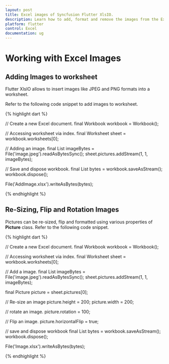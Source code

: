 ```yaml
---
layout: post
title: Excel images of Syncfusion Flutter XlsIO.
description: Learn how to add, format and remove the images from the Excel worksheet using Syncfusion Flutter XlsIO.
platform: flutter
control: Excel
documentation: ug
---
```


# Working with Excel Images

## Adding Images to worksheet

Flutter XlsIO allows to insert images like JPEG and PNG formats into a worksheet. 

Refer to the following code snippet to add images to worksheet.

{% highlight dart %}

// Create a new Excel document.
final Workbook workbook = Workbook();

// Accessing worksheet via index.
final Worksheet sheet = workbook.worksheets[0];

// Adding an image.
final List<int> imageBytes = File('image.jpeg').readAsBytesSync();
sheet.pictures.addStream(1, 1, imageBytes);

// Save and dispose workbook.
final List<int> bytes = workbook.saveAsStream();
workbook.dispose();

File('AddImage.xlsx').writeAsBytes(bytes);

{% endhighlight %}


## Re-Sizing, Flip and Rotation Images

Pictures can be re-sized, flip and formatted using various properties of **Picture** class. Refer to the following code snippet.

{% highlight dart %}

// Create a new Excel document.
final Workbook workbook = Workbook();

// Accessing worksheet via index.
final Worksheet sheet = workbook.worksheets[0];

// Add a image.
final List<int> imageBytes = File('image.jpeg').readAsBytesSync();
sheet.pictures.addStream(1, 1, imageBytes);

final Picture picture = sheet.pictures[0];

// Re-size an image
picture.height = 200;
picture.width = 200;

// rotate an image.
picture.rotation = 100;

// Flip an image.
picture.horizontalFlip = true;

// save and dispose workbook
final List<int> bytes = workbook.saveAsStream();
workbook.dispose();

File('Image.xlsx').writeAsBytes(bytes);

{% endhighlight %}

